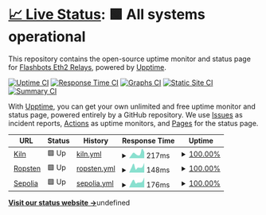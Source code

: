 # [📈 Live Status](https://0xpanoramix.github.io/flashbots-boost-status): <!--live status--> **🟩 All systems operational**

This repository contains the open-source uptime monitor and status page for [Flashbots Eth2 Relays](https://github.com/flashbots/mev-boost/wiki#testing), powered by [Upptime](https://github.com/upptime/upptime).

[![Uptime CI](https://github.com/0xpanoramix/flashbots-boost-status/workflows/Uptime%20CI/badge.svg)](https://github.com/0xpanoramix/flashbots-boost-status/actions?query=workflow%3A%22Uptime+CI%22)
[![Response Time CI](https://github.com/0xpanoramix/flashbots-boost-status/workflows/Response%20Time%20CI/badge.svg)](https://github.com/0xpanoramix/flashbots-boost-status/actions?query=workflow%3A%22Response+Time+CI%22)
[![Graphs CI](https://github.com/0xpanoramix/flashbots-boost-status/workflows/Graphs%20CI/badge.svg)](https://github.com/0xpanoramix/flashbots-boost-status/actions?query=workflow%3A%22Graphs+CI%22)
[![Static Site CI](https://github.com/0xpanoramix/flashbots-boost-status/workflows/Static%20Site%20CI/badge.svg)](https://github.com/0xpanoramix/flashbots-boost-status/actions?query=workflow%3A%22Static+Site+CI%22)
[![Summary CI](https://github.com/0xpanoramix/flashbots-boost-status/workflows/Summary%20CI/badge.svg)](https://github.com/0xpanoramix/flashbots-boost-status/actions?query=workflow%3A%22Summary+CI%22)

With [Upptime](https://upptime.js.org), you can get your own unlimited and free uptime monitor and status page, powered entirely by a GitHub repository. We use [Issues](https://github.com/0xpanoramix/flashbots-boost-status/issues) as incident reports, [Actions](https://github.com/0xpanoramix/flashbots-boost-status/actions) as uptime monitors, and [Pages](https://0xpanoramix.github.io/flashbots-boost-status) for the status page.

<!--start: status pages-->
<!-- This summary is generated by Upptime (https://github.com/upptime/upptime) -->
<!-- Do not edit this manually, your changes will be overwritten -->
<!-- prettier-ignore -->
| URL | Status | History | Response Time | Uptime |
| --- | ------ | ------- | ------------- | ------ |
| <img alt="" src="https://favicons.githubusercontent.com/builder-relay-kiln.flashbots.net" height="13"> [Kiln](https://builder-relay-kiln.flashbots.net/eth/v1/builder/status) | 🟩 Up | [kiln.yml](https://github.com/0xpanoramix/flashbots-boost-status/commits/HEAD/history/kiln.yml) | <details><summary><img alt="Response time graph" src="./graphs/kiln/response-time-week.png" height="20"> 217ms</summary><br><a href="https://0xpanoramix.github.io/flashbots-boost-status/history/kiln"><img alt="Response time 260" src="https://img.shields.io/endpoint?url=https%3A%2F%2Fraw.githubusercontent.com%2F0xpanoramix%2Fflashbots-boost-status%2FHEAD%2Fapi%2Fkiln%2Fresponse-time.json"></a><br><a href="https://0xpanoramix.github.io/flashbots-boost-status/history/kiln"><img alt="24-hour response time 147" src="https://img.shields.io/endpoint?url=https%3A%2F%2Fraw.githubusercontent.com%2F0xpanoramix%2Fflashbots-boost-status%2FHEAD%2Fapi%2Fkiln%2Fresponse-time-day.json"></a><br><a href="https://0xpanoramix.github.io/flashbots-boost-status/history/kiln"><img alt="7-day response time 217" src="https://img.shields.io/endpoint?url=https%3A%2F%2Fraw.githubusercontent.com%2F0xpanoramix%2Fflashbots-boost-status%2FHEAD%2Fapi%2Fkiln%2Fresponse-time-week.json"></a><br><a href="https://0xpanoramix.github.io/flashbots-boost-status/history/kiln"><img alt="30-day response time 260" src="https://img.shields.io/endpoint?url=https%3A%2F%2Fraw.githubusercontent.com%2F0xpanoramix%2Fflashbots-boost-status%2FHEAD%2Fapi%2Fkiln%2Fresponse-time-month.json"></a><br><a href="https://0xpanoramix.github.io/flashbots-boost-status/history/kiln"><img alt="1-year response time 260" src="https://img.shields.io/endpoint?url=https%3A%2F%2Fraw.githubusercontent.com%2F0xpanoramix%2Fflashbots-boost-status%2FHEAD%2Fapi%2Fkiln%2Fresponse-time-year.json"></a></details> | <details><summary><a href="https://0xpanoramix.github.io/flashbots-boost-status/history/kiln">100.00%</a></summary><a href="https://0xpanoramix.github.io/flashbots-boost-status/history/kiln"><img alt="All-time uptime 100.00%" src="https://img.shields.io/endpoint?url=https%3A%2F%2Fraw.githubusercontent.com%2F0xpanoramix%2Fflashbots-boost-status%2FHEAD%2Fapi%2Fkiln%2Fuptime.json"></a><br><a href="https://0xpanoramix.github.io/flashbots-boost-status/history/kiln"><img alt="24-hour uptime 100.00%" src="https://img.shields.io/endpoint?url=https%3A%2F%2Fraw.githubusercontent.com%2F0xpanoramix%2Fflashbots-boost-status%2FHEAD%2Fapi%2Fkiln%2Fuptime-day.json"></a><br><a href="https://0xpanoramix.github.io/flashbots-boost-status/history/kiln"><img alt="7-day uptime 100.00%" src="https://img.shields.io/endpoint?url=https%3A%2F%2Fraw.githubusercontent.com%2F0xpanoramix%2Fflashbots-boost-status%2FHEAD%2Fapi%2Fkiln%2Fuptime-week.json"></a><br><a href="https://0xpanoramix.github.io/flashbots-boost-status/history/kiln"><img alt="30-day uptime 100.00%" src="https://img.shields.io/endpoint?url=https%3A%2F%2Fraw.githubusercontent.com%2F0xpanoramix%2Fflashbots-boost-status%2FHEAD%2Fapi%2Fkiln%2Fuptime-month.json"></a><br><a href="https://0xpanoramix.github.io/flashbots-boost-status/history/kiln"><img alt="1-year uptime 100.00%" src="https://img.shields.io/endpoint?url=https%3A%2F%2Fraw.githubusercontent.com%2F0xpanoramix%2Fflashbots-boost-status%2FHEAD%2Fapi%2Fkiln%2Fuptime-year.json"></a></details>
| <img alt="" src="https://favicons.githubusercontent.com/builder-relay-ropsten.flashbots.net" height="13"> [Ropsten](https://builder-relay-ropsten.flashbots.net/eth/v1/builder/status) | 🟩 Up | [ropsten.yml](https://github.com/0xpanoramix/flashbots-boost-status/commits/HEAD/history/ropsten.yml) | <details><summary><img alt="Response time graph" src="./graphs/ropsten/response-time-week.png" height="20"> 148ms</summary><br><a href="https://0xpanoramix.github.io/flashbots-boost-status/history/ropsten"><img alt="Response time 252" src="https://img.shields.io/endpoint?url=https%3A%2F%2Fraw.githubusercontent.com%2F0xpanoramix%2Fflashbots-boost-status%2FHEAD%2Fapi%2Fropsten%2Fresponse-time.json"></a><br><a href="https://0xpanoramix.github.io/flashbots-boost-status/history/ropsten"><img alt="24-hour response time 146" src="https://img.shields.io/endpoint?url=https%3A%2F%2Fraw.githubusercontent.com%2F0xpanoramix%2Fflashbots-boost-status%2FHEAD%2Fapi%2Fropsten%2Fresponse-time-day.json"></a><br><a href="https://0xpanoramix.github.io/flashbots-boost-status/history/ropsten"><img alt="7-day response time 148" src="https://img.shields.io/endpoint?url=https%3A%2F%2Fraw.githubusercontent.com%2F0xpanoramix%2Fflashbots-boost-status%2FHEAD%2Fapi%2Fropsten%2Fresponse-time-week.json"></a><br><a href="https://0xpanoramix.github.io/flashbots-boost-status/history/ropsten"><img alt="30-day response time 252" src="https://img.shields.io/endpoint?url=https%3A%2F%2Fraw.githubusercontent.com%2F0xpanoramix%2Fflashbots-boost-status%2FHEAD%2Fapi%2Fropsten%2Fresponse-time-month.json"></a><br><a href="https://0xpanoramix.github.io/flashbots-boost-status/history/ropsten"><img alt="1-year response time 252" src="https://img.shields.io/endpoint?url=https%3A%2F%2Fraw.githubusercontent.com%2F0xpanoramix%2Fflashbots-boost-status%2FHEAD%2Fapi%2Fropsten%2Fresponse-time-year.json"></a></details> | <details><summary><a href="https://0xpanoramix.github.io/flashbots-boost-status/history/ropsten">100.00%</a></summary><a href="https://0xpanoramix.github.io/flashbots-boost-status/history/ropsten"><img alt="All-time uptime 100.00%" src="https://img.shields.io/endpoint?url=https%3A%2F%2Fraw.githubusercontent.com%2F0xpanoramix%2Fflashbots-boost-status%2FHEAD%2Fapi%2Fropsten%2Fuptime.json"></a><br><a href="https://0xpanoramix.github.io/flashbots-boost-status/history/ropsten"><img alt="24-hour uptime 100.00%" src="https://img.shields.io/endpoint?url=https%3A%2F%2Fraw.githubusercontent.com%2F0xpanoramix%2Fflashbots-boost-status%2FHEAD%2Fapi%2Fropsten%2Fuptime-day.json"></a><br><a href="https://0xpanoramix.github.io/flashbots-boost-status/history/ropsten"><img alt="7-day uptime 100.00%" src="https://img.shields.io/endpoint?url=https%3A%2F%2Fraw.githubusercontent.com%2F0xpanoramix%2Fflashbots-boost-status%2FHEAD%2Fapi%2Fropsten%2Fuptime-week.json"></a><br><a href="https://0xpanoramix.github.io/flashbots-boost-status/history/ropsten"><img alt="30-day uptime 100.00%" src="https://img.shields.io/endpoint?url=https%3A%2F%2Fraw.githubusercontent.com%2F0xpanoramix%2Fflashbots-boost-status%2FHEAD%2Fapi%2Fropsten%2Fuptime-month.json"></a><br><a href="https://0xpanoramix.github.io/flashbots-boost-status/history/ropsten"><img alt="1-year uptime 100.00%" src="https://img.shields.io/endpoint?url=https%3A%2F%2Fraw.githubusercontent.com%2F0xpanoramix%2Fflashbots-boost-status%2FHEAD%2Fapi%2Fropsten%2Fuptime-year.json"></a></details>
| <img alt="" src="https://favicons.githubusercontent.com/builder-relay-sepolia.flashbots.net" height="13"> [Sepolia](https://builder-relay-sepolia.flashbots.net/eth/v1/builder/status) | 🟩 Up | [sepolia.yml](https://github.com/0xpanoramix/flashbots-boost-status/commits/HEAD/history/sepolia.yml) | <details><summary><img alt="Response time graph" src="./graphs/sepolia/response-time-week.png" height="20"> 176ms</summary><br><a href="https://0xpanoramix.github.io/flashbots-boost-status/history/sepolia"><img alt="Response time 276" src="https://img.shields.io/endpoint?url=https%3A%2F%2Fraw.githubusercontent.com%2F0xpanoramix%2Fflashbots-boost-status%2FHEAD%2Fapi%2Fsepolia%2Fresponse-time.json"></a><br><a href="https://0xpanoramix.github.io/flashbots-boost-status/history/sepolia"><img alt="24-hour response time 142" src="https://img.shields.io/endpoint?url=https%3A%2F%2Fraw.githubusercontent.com%2F0xpanoramix%2Fflashbots-boost-status%2FHEAD%2Fapi%2Fsepolia%2Fresponse-time-day.json"></a><br><a href="https://0xpanoramix.github.io/flashbots-boost-status/history/sepolia"><img alt="7-day response time 176" src="https://img.shields.io/endpoint?url=https%3A%2F%2Fraw.githubusercontent.com%2F0xpanoramix%2Fflashbots-boost-status%2FHEAD%2Fapi%2Fsepolia%2Fresponse-time-week.json"></a><br><a href="https://0xpanoramix.github.io/flashbots-boost-status/history/sepolia"><img alt="30-day response time 276" src="https://img.shields.io/endpoint?url=https%3A%2F%2Fraw.githubusercontent.com%2F0xpanoramix%2Fflashbots-boost-status%2FHEAD%2Fapi%2Fsepolia%2Fresponse-time-month.json"></a><br><a href="https://0xpanoramix.github.io/flashbots-boost-status/history/sepolia"><img alt="1-year response time 276" src="https://img.shields.io/endpoint?url=https%3A%2F%2Fraw.githubusercontent.com%2F0xpanoramix%2Fflashbots-boost-status%2FHEAD%2Fapi%2Fsepolia%2Fresponse-time-year.json"></a></details> | <details><summary><a href="https://0xpanoramix.github.io/flashbots-boost-status/history/sepolia">100.00%</a></summary><a href="https://0xpanoramix.github.io/flashbots-boost-status/history/sepolia"><img alt="All-time uptime 100.00%" src="https://img.shields.io/endpoint?url=https%3A%2F%2Fraw.githubusercontent.com%2F0xpanoramix%2Fflashbots-boost-status%2FHEAD%2Fapi%2Fsepolia%2Fuptime.json"></a><br><a href="https://0xpanoramix.github.io/flashbots-boost-status/history/sepolia"><img alt="24-hour uptime 100.00%" src="https://img.shields.io/endpoint?url=https%3A%2F%2Fraw.githubusercontent.com%2F0xpanoramix%2Fflashbots-boost-status%2FHEAD%2Fapi%2Fsepolia%2Fuptime-day.json"></a><br><a href="https://0xpanoramix.github.io/flashbots-boost-status/history/sepolia"><img alt="7-day uptime 100.00%" src="https://img.shields.io/endpoint?url=https%3A%2F%2Fraw.githubusercontent.com%2F0xpanoramix%2Fflashbots-boost-status%2FHEAD%2Fapi%2Fsepolia%2Fuptime-week.json"></a><br><a href="https://0xpanoramix.github.io/flashbots-boost-status/history/sepolia"><img alt="30-day uptime 100.00%" src="https://img.shields.io/endpoint?url=https%3A%2F%2Fraw.githubusercontent.com%2F0xpanoramix%2Fflashbots-boost-status%2FHEAD%2Fapi%2Fsepolia%2Fuptime-month.json"></a><br><a href="https://0xpanoramix.github.io/flashbots-boost-status/history/sepolia"><img alt="1-year uptime 100.00%" src="https://img.shields.io/endpoint?url=https%3A%2F%2Fraw.githubusercontent.com%2F0xpanoramix%2Fflashbots-boost-status%2FHEAD%2Fapi%2Fsepolia%2Fuptime-year.json"></a></details>

<!--end: status pages-->

[**Visit our status website →**](https://0xpanoramix.github.io/flashbots-boost-status)undefined
